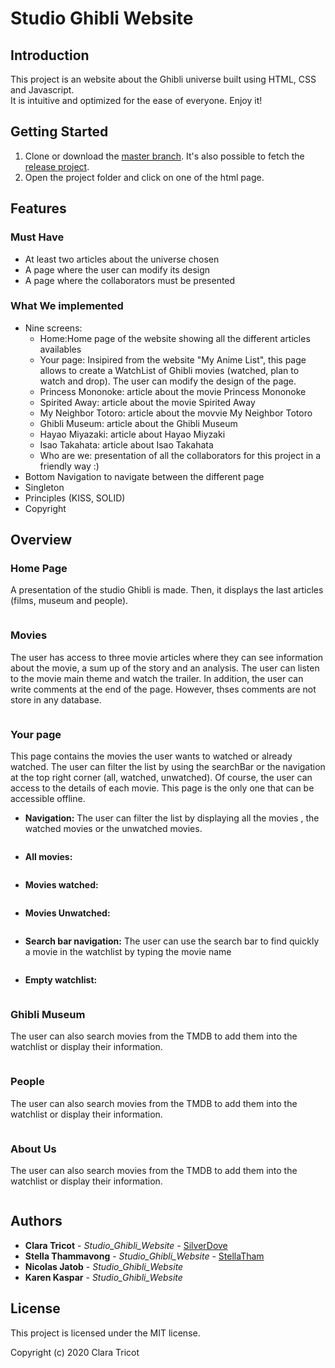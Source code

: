 # Studio Ghibli Website

## Introduction
This project is an website about the Ghibli universe built using HTML, CSS and Javascript.  
It is intuitive and optimized for the ease of everyone. Enjoy it!

## Getting Started
1. Clone or download the [master branch](https://github.com/SilverDove/Studio_Ghibli_Website.git).
It's also possible to fetch the [release project]().
2. Open the project folder and click on one of the html page.


## Features

### Must Have
* At least two articles about the universe chosen
* A page where the user can modify its design 
* A page where the collaborators must be presented

### What We implemented
* Nine screens:
    * Home:Home page of the website showing all the different articles availables
    * Your page: Insipired from the website "My Anime List", this page allows to create a WatchList of   Ghibli movies (watched, plan to watch and drop). The user can modify the design of the page.
    * Princess Mononoke: article about the movie Princess Mononoke
    * Spirited Away: article about the movie Spirited Away
    * My Neighbor Totoro: article about the movvie My Neighbor Totoro
    * Ghibli Museum: article about the Ghibli Museum 
    * Hayao Miyazaki: article about Hayao Miyzaki
    * Isao Takahata: article about Isao Takahata
    * Who are we: presentation of all the collaborators for this project in a friendly way :)
* Bottom Navigation to navigate between the different page
* Singleton
* Principles (KISS, SOLID)
* Copyright

 ## Overview
 
 ### Home Page
 A presentation of the studio Ghibli is made. Then, it displays the last articles (films, museum and people).

 ![]()
  
 ### Movies
 The user has access to three movie articles where they can see information about the movie, a sum up of the story and an analysis. The user can listen to the movie main theme and watch the trailer. In addition, the user can write comments at the end of the page. However, thses comments are not store in any database.
     
 ![]()
 
 ### Your page
 This page contains the movies the user wants to watched or already watched. The user can filter the list by using the searchBar or the navigation at the top right corner (all, watched, unwatched). Of course, the user can access to the details of each movie. This page is the only one that can be accessible offline. 
 
 * **Navigation:** The user can filter the list by displaying all the movies , the watched movies or the unwatched movies.
 
 ![]()
 
 * **All movies:**
 
 ![]()
 
 * **Movies watched:**
 
 ![]()
 
 * **Movies Unwatched:**
 
 ![]()
 
 * **Search bar navigation:** The user can use the search bar to find quickly a movie in the watchlist by typing the movie name
 
 ![]()
 
 * **Empty watchlist:**
 
 ![]()
 
 ### Ghibli Museum
 The user can also search movies from the TMDB to add them into the watchlist or display their information.
 
 ![]()
 
  ### People
 The user can also search movies from the TMDB to add them into the watchlist or display their information.
 
 ![]()
 
  ### About Us
 The user can also search movies from the TMDB to add them into the watchlist or display their information.
 
 ![]()
 
  ## Authors
  * **Clara Tricot** - *Studio_Ghibli_Website* - [SilverDove](https://github.com/SilverDove)
  * **Stella Thammavong** - *Studio_Ghibli_Website* - [StellaTham](https://github.com/StellaTham)
  * **Nicolas Jatob** - *Studio_Ghibli_Website* 
  * **Karen Kaspar** - *Studio_Ghibli_Website* 
 
 ## License
 This project is licensed under the MIT license.

 Copyright (c) 2020 Clara Tricot

  
